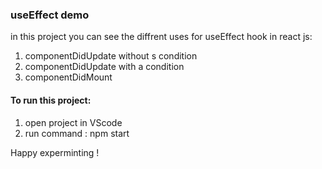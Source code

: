 ### useEffect demo
in this project you can see the diffrent uses for useEffect hook in react js:
1. componentDidUpdate without s condition
2. componentDidUpdate with a condition
3. componentDidMount

#### To run this project:
1. open project in VScode
2. run command : npm start 

Happy experminting !

